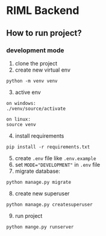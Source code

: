 # RIML Backend

## How to run project?

### development mode

1. clone the project
2. create new virtual env
```
python -m venv venv
```
3. active env
```
on windows:
./venv/source/activate

on linux:
source venv 
```
4. install requirements
```
pip install -r requirements.txt
```

5. create `.env` file like `.env.example`
6. set `MODE="DEVELOPMENT"` in `.env` file
7. migrate database:
```
python manage.py migrate
```
8. create new superuser
```
python manage.py createsuperuser
```
9. run project
```
python mange.py runserver
```
